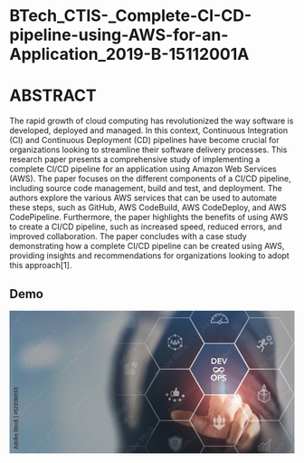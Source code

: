 # BTech_CTIS-_Complete-CI-CD-pipeline-using-AWS-for-an-Application_2019-B-15112001A

# ABSTRACT 

The rapid growth of cloud computing has revolutionized the way software is developed, deployed and managed. In this context, Continuous Integration (CI) and Continuous Deployment (CD) pipelines have become crucial for organizations looking to streamline their software delivery processes. This research paper presents a comprehensive study of implementing a complete CI/CD pipeline for an application using Amazon Web Services (AWS). The paper focuses on the different components of a CI/CD pipeline, including source code management, build and test, and deployment. The authors explore the various AWS services that can be used to automate these steps, such as GitHub, AWS CodeBuild, AWS CodeDeploy, and AWS CodePipeline. Furthermore, the paper highlights the benefits of using AWS to create a CI/CD pipeline, such as increased speed, reduced errors, and improved collaboration. The paper concludes with a case study demonstrating how a complete CI/CD pipeline can be created using AWS, providing insights and recommendations for organizations looking to adopt this approach[1].

## Demo

![example-1](img\hero-bg.png)

